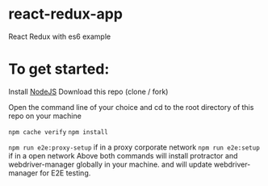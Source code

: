 # react-redux-app
React Redux with es6 example



# To get started:  


 Install [NodeJS](http://www.nodejs.org)
Download this repo (clone / fork)

Open the command line of your choice and cd to the root directory of this repo on your machine

`npm cache verify`
`npm install`


`npm run e2e:proxy-setup` if in a proxy corporate network
`npm run e2e:setup` if in a open network
Above both commands will install protractor and webdriver-manager globally in your machine. and will update webdriver-manager for E2E testing.


